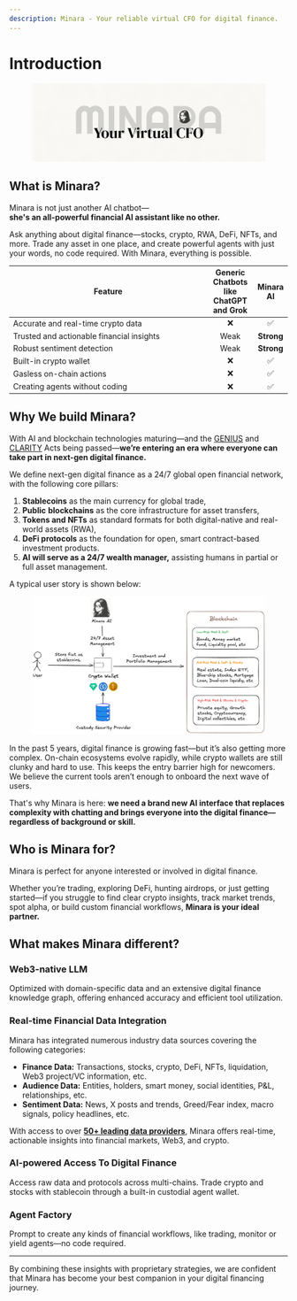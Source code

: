 ```yaml
---
description: Minara - Your reliable virtual CFO for digital finance.
---
```


# Introduction

<figure><img src=".gitbook/assets/banner.png" alt=""><figcaption></figcaption></figure>

## What is Minara?

Minara is not just another AI chatbot—\
**she's an all-powerful financial AI assistant like no other.**

Ask anything about digital finance—stocks, crypto, RWA, DeFi, NFTs, and more. Trade any asset in one place, and create powerful agents with just your words, no code required. With Minara, everything is possible.

<table><thead><tr><th width="343.92578125">Feature</th><th align="center">Generic Chatbots like ChatGPT and Grok</th><th align="center">Minara AI</th></tr></thead><tbody><tr><td>Accurate and real-time crypto data</td><td align="center"><span data-gb-custom-inline data-tag="emoji" data-code="274c">❌</span></td><td align="center"><span data-gb-custom-inline data-tag="emoji" data-code="2705">✅</span> </td></tr><tr><td>Trusted and actionable financial insights</td><td align="center">Weak</td><td align="center"><strong>Strong</strong></td></tr><tr><td>Robust sentiment detection</td><td align="center">Weak</td><td align="center"><strong>Strong</strong></td></tr><tr><td>Built-in crypto wallet</td><td align="center"><span data-gb-custom-inline data-tag="emoji" data-code="274c">❌</span></td><td align="center"><span data-gb-custom-inline data-tag="emoji" data-code="2705">✅</span></td></tr><tr><td>Gasless on-chain actions</td><td align="center"><span data-gb-custom-inline data-tag="emoji" data-code="274c">❌</span></td><td align="center"><span data-gb-custom-inline data-tag="emoji" data-code="2705">✅</span></td></tr><tr><td>Creating agents without coding</td><td align="center"><span data-gb-custom-inline data-tag="emoji" data-code="274c">❌</span></td><td align="center"><span data-gb-custom-inline data-tag="emoji" data-code="2705">✅</span></td></tr></tbody></table>

## Why We build Minara?

With AI and blockchain technologies maturing—and the [GENIUS](https://en.wikipedia.org/wiki/GENIUS_Act) and [CLARITY](https://en.wikipedia.org/wiki/Clarity_Act) Acts being passed—**we’re entering an era where everyone can take part in next-gen digital finance.**

We define next-gen digital finance as a 24/7 global open financial network, with the following core pillars:

1. **Stablecoins** as the main currency for global trade,
2. **Public** **blockchains** as the core infrastructure for asset transfers,
3. **Tokens and NFTs** as standard formats for both digital-native and real-world assets (RWA),
4. **DeFi protocols** as the foundation for open, smart contract-based investment products.
5. **AI will serve as a 24/7 wealth manager,** assisting humans in partial or full asset management.

A typical user story is shown below:

<figure><img src=".gitbook/assets/image.png" alt=""><figcaption></figcaption></figure>

In the past 5 years, digital finance is growing fast—but it’s also getting more complex. On-chain ecosystems evolve rapidly, while crypto wallets are still clunky and hard to use. This keeps the entry barrier high for newcomers. We believe the current tools aren’t enough to onboard the next wave of users.

That's why Minara is here: **we need a brand new AI interface that replaces complexity with chatting and brings everyone into the digital finance—regardless of background or skill.**

## Who is Minara for?

Minara is perfect for anyone interested or involved in digital finance.&#x20;

Whether you’re trading, exploring DeFi, hunting airdrops, or just getting started—if you struggle to find clear crypto insights, track market trends, spot alpha, or build custom financial workflows, **Minara is your ideal partner.**

## What makes Minara different?

### Web3-native LLM

Optimized with domain-specific data and an extensive digital finance knowledge graph, offering enhanced accuracy and efficient tool utilization.

### Real-time Financial Data Integration

Minara has integrated numerous industry data sources covering the following categories:

* **Finance Data:** Transactions, stocks, crypto, DeFi, NFTs, liquidation, Web3 project/VC information, etc.
* **Audience Data:** Entities, holders, smart money, social identities, P\&L, relationships, etc.
* **Sentiment Data:** News, X posts and trends, Greed/Fear index, macro signals, policy headlines, etc.

With access to over [**50+ leading data providers**](mechanism/tools-integration.md), Minara offers real-time, actionable insights into financial markets, Web3, and crypto.

### AI-powered Access To Digital Finance

Access raw data and protocols across multi-chains. Trade crypto and stocks with stablecoin through a built-in custodial agent wallet.

### Agent Factory

Prompt to create any kinds of financial workflows, like trading, monitor or yield agents—no code required.

***

By combining these insights with proprietary strategies, we are confident that Minara has become your best companion in your digital financing journey.&#x20;




